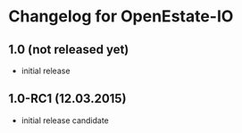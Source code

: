 Changelog for OpenEstate-IO
===========================

1.0 (not released yet)
--------------------------

-   initial release


1.0-RC1 (12.03.2015)
--------------------

-   initial release candidate
